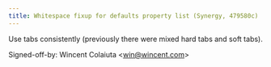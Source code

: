 ```yaml
---
title: Whitespace fixup for defaults property list (Synergy, 479580c)
---
```


Use tabs consistently (previously there were mixed hard tabs and soft tabs).

Signed-off-by: Wincent Colaiuta &lt;win@wincent.com&gt;
